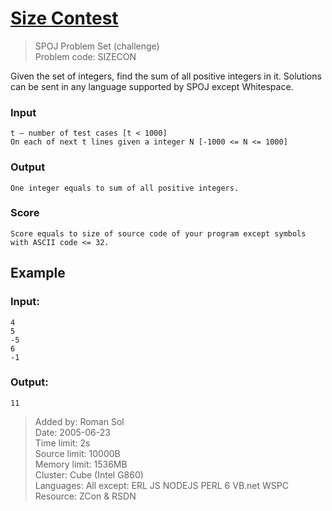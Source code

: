 # [Size Contest](http://www.spoj.com/problems/SIZECON/)
> SPOJ Problem Set (challenge)  
> Problem code: SIZECON 

Given the set of integers, find the sum of all positive integers in it. Solutions can be sent in any language supported by SPOJ except Whitespace.

### Input

	t – number of test cases [t < 1000]  
    On each of next t lines given a integer N [-1000 <= N <= 1000]

### Output

	One integer equals to sum of all positive integers.

### Score

	Score equals to size of source code of your program except symbols with ASCII code <= 32.


Example
-------

### Input:

	4
    5
    -5
    6
    -1

### Output:

	11


> Added by:	Roman Sol  
> Date:	2005-06-23  
> Time limit:	2s  
> Source limit:	10000B  
> Memory limit:	1536MB  
> Cluster:	Cube (Intel G860)  
> Languages:	All except: ERL JS NODEJS PERL 6 VB.net WSPC  
> Resource:	ZCon & RSDN  
